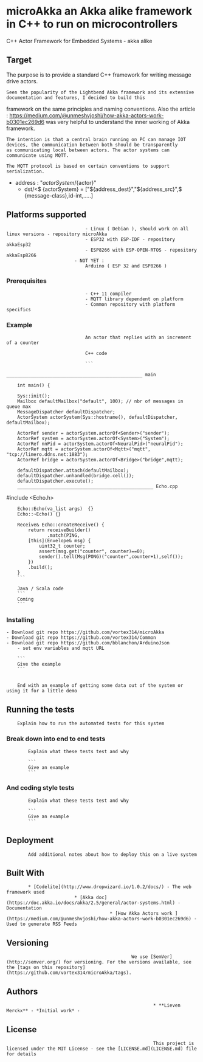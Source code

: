 
# microAkka an Akka alike framework in C++ to run on microcontrollers

C++ Actor Framework for Embedded Systems - akka alike

## Target

The purpose is to provide a standard C++ framework for writing message drive actors.

	Seen the popularity of the Lightbend Akka framework and its extensive documentation and features, I decided to build this
framework on the same principles and naming conventions. Also the article :
https://medium.com/@unmeshvjoshi/how-akka-actors-work-b0301ec269d6
	was very helpful to understand the inner working of Akka framework.

	The intention is that a central brain running on PC can manage IOT devices, the communication between both should be transparently
	as communicating local between actors. The actor systems can communicate using MQTT.

	The MQTT protocol is based on certain conventions to support serialization.
- address : "${actorSystem}/${actor}"
	- dst/<$ {actorSystem} = ["${address_dest}","${address_src}",$ {message-class},id-int,.....]

## Platforms supported
		                         - Linux ( Debian ), should work on all linux versions - repository microAkka
		                         - ESP32 with ESP-IDF - repository akkaEsp32
		                         - ESP8266 with ESP-OPEN-RTOS - repository akkaEsp8266
	                         - NOT YET :
		                         Arduino ( ESP 32 and ESP8266 )


### Prerequisites
		                         - C++ 11 compiler
		                         - MQTT library dependent on platform
		                         - Common repository with platform specifics

### Example
		                         An actor that replies with an increment of a counter

		                         C++ code

		                         ```
		                         __________________________________________________ main

		int main() {

		Sys::init();
		Mailbox defaultMailbox("default", 100); // nbr of messages in queue max
		MessageDispatcher defaultDispatcher;
		ActorSystem actorSystem(Sys::hostname(), defaultDispatcher, defaultMailbox);

		ActorRef sender = actorSystem.actorOf<Sender>("sender");
		ActorRef system = actorSystem.actorOf<System>("System");
		ActorRef nnPid = actorSystem.actorOf<NeuralPid>("neuralPid");
		ActorRef mqtt = actorSystem.actorOf<Mqtt>("mqtt", "tcp://limero.ddns.net:1883");
		ActorRef bridge = actorSystem.actorOf<Bridge>("bridge",mqtt);

		defaultDispatcher.attach(defaultMailbox);
		defaultDispatcher.unhandled(bridge.cell());
		defaultDispatcher.execute();
		__________________________________________________ Echo.cpp
#include <Echo.h>

		Echo::Echo(va_list args)  {}
		Echo::~Echo() {}

		Receive& Echo::createReceive() {
			return receiveBuilder()
			       .match(PING,
			[this](Envelope& msg) {
				uint32_t counter;
				assert(msg.get("counter", counter)==0);
				sender().tell(Msg(PONG)("counter",counter+1),self());
			})
			.build();
		}
		```

		Java / Scala code
		```
		Coming
		```


### Installing

	- Download git repo https://github.com/vortex314/microAkka
	- Download git repo https://github.com/vortex314/Common
	- Download git repo https://github.com/bblanchon/ArduinoJson
		- set env variables and mqtt URL

		```
		Give the example
		```


		End with an example of getting some data out of the system or using it for a little demo

## Running the tests

		Explain how to run the automated tests for this system

### Break down into end to end tests

			Explain what these tests test and why

			```
			Give an example
			```

### And coding style tests

			Explain what these tests test and why

			```
			Give an example
			```

## Deployment

			Add additional notes about how to deploy this on a live system

## Built With

			* [Codelite](http://www.dropwizard.io/1.0.2/docs/) - The web framework used
				             * [Akka doc](https://doc.akka.io/docs/akka/2.5/general/actor-systems.html) - Documentation
				                          * [How Akka Actors work ](https://medium.com/@unmeshvjoshi/how-akka-actors-work-b0301ec269d6) - Used to generate RSS Feeds


## Versioning

				                                  We use [SemVer](http://semver.org/) for versioning. For the versions available, see the [tags on this repository](https://github.com/vortex314/microAkka/tags).

## Authors

				                                          * **Lieven Merckx** - *Initial work* -

## License

				                                          This project is licensed under the MIT License - see the [LICENSE.md](LICENSE.md) file for details
